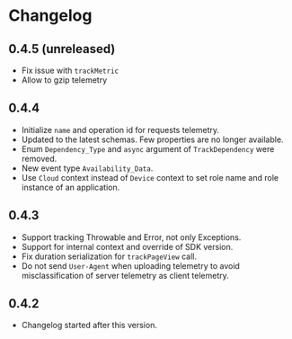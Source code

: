 # Changelog

## 0.4.5 (unreleased)

- Fix issue with `trackMetric`
- Allow to gzip telemetry

## 0.4.4

- Initialize `name` and operation id for requests telemetry.
- Updated to the latest schemas. Few properties are no longer available.
- Enum `Dependency_Type` and `async` argument of `TrackDependency` were removed.
- New event type `Availability_Data`.
- Use `Cloud` context instead of `Device` context to set role name and role
  instance of an application.

## 0.4.3

- Support tracking Throwable and Error, not only Exceptions.
- Support for internal context and override of SDK version.
- Fix duration serialization for `trackPageView` call.
- Do not send `User-Agent` when uploading telemetry to avoid misclassification
  of server telemetry as client telemetry.

## 0.4.2

- Changelog started after this version.
